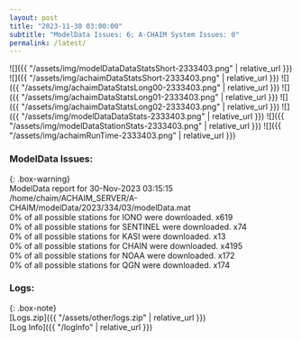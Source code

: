 ```yaml
---
layout: post
title: "2023-11-30 03:00:00"
subtitle: "ModelData Issues: 6; A-CHAIM System Issues: 0"
permalink: /latest/
---
```


![]({{ "/assets/img/modelDataDataStatsShort-2333403.png" | relative_url }})
![]({{ "/assets/img/achaimDataStatsShort-2333403.png" | relative_url }})
![]({{ "/assets/img/achaimDataStatsLong00-2333403.png" | relative_url }})
![]({{ "/assets/img/achaimDataStatsLong01-2333403.png" | relative_url }})
![]({{ "/assets/img/achaimDataStatsLong02-2333403.png" | relative_url }})
![]({{ "/assets/img/modelDataDataStats-2333403.png" | relative_url }})
![]({{ "/assets/img/modelDataStationStats-2333403.png" | relative_url }})
![]({{ "/assets/img/achaimRunTime-2333403.png" | relative_url }})


### ModelData Issues:  
  
{: .box-warning}  
 ModelData report for 30-Nov-2023 03:15:15   
 /home/chaim/ACHAIM_SERVER/A-CHAIM/modelData/2023/334/03/modelData.mat   
 0% of all possible stations for IONO were downloaded. x619   
 0% of all possible stations for SENTINEL were downloaded. x74   
 0% of all possible stations for KASI were downloaded. x13   
 0% of all possible stations for CHAIN were downloaded. x4195   
 0% of all possible stations for NOAA were downloaded. x172   
 0% of all possible stations for QGN were downloaded. x174   
  


### Logs:  
  
{: .box-note}  
[Logs.zip]({{ "/assets/other/logs.zip" | relative_url }})  
[Log Info]({{ "/logInfo" | relative_url }})  
